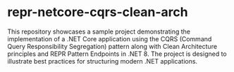 # repr-netcore-cqrs-clean-arch
This repository showcases a sample project demonstrating the implementation of a .NET Core application using the CQRS (Command Query Responsibility Segregation) pattern along with Clean Architecture principles and REPR Pattern Endpoints in .NET 8. The project is designed to illustrate best practices for structuring modern .NET applications.
